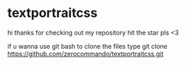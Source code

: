 # textportraitcss

hi thanks for checking out my repository hit the star pls <3

if u wanna use git bash to clone the files 
type 
git clone https://github.com/zerocommando/textportraitcss.git
